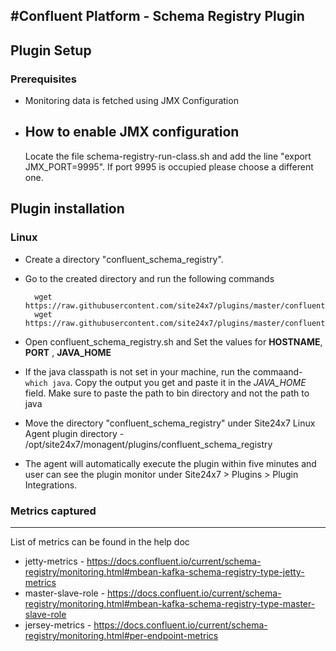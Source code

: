 #Confluent Platform - Schema Registry Plugin
---

## Plugin Setup

### Prerequisites
* Monitoring data is fetched using JMX Configuration

* How to enable JMX configuration
    ---
    
    Locate the file schema-registry-run-class.sh and add the line "export JMX_PORT=9995". If port 9995 is occupied please choose a different one.


## Plugin installation

### Linux
* Create a directory "confluent_schema_registry".

* Go to the created directory and run the following commands

		wget https://raw.githubusercontent.com/site24x7/plugins/master/confluent/confluent_schema_registry/confluent_schema_registry.sh
		wget https://raw.githubusercontent.com/site24x7/plugins/master/confluent/confluent_schema_registry/ConfluentPlatform.java
    
* Open confluent_schema_registry.sh and Set the values for **HOSTNAME**, **PORT** , **JAVA_HOME**

* If the java classpath is not set in your machine, run the commaand- `which java`. Copy the output you get and paste it in the *JAVA_HOME* field. Make sure to paste the path to bin directory and not the path to java

* Move the directory "confluent_schema_registry" under Site24x7 Linux Agent plugin directory - /opt/site24x7/monagent/plugins/confluent_schema_registry

* The agent will automatically execute the plugin within five minutes and user can see the plugin monitor under Site24x7 > Plugins > Plugin Integrations.

### Metrics captured
---

List of metrics can be found in the help doc

* jetty-metrics - https://docs.confluent.io/current/schema-registry/monitoring.html#mbean-kafka-schema-registry-type-jetty-metrics
* master-slave-role - https://docs.confluent.io/current/schema-registry/monitoring.html#mbean-kafka-schema-registry-type-master-slave-role
* jersey-metrics - https://docs.confluent.io/current/schema-registry/monitoring.html#per-endpoint-metrics
